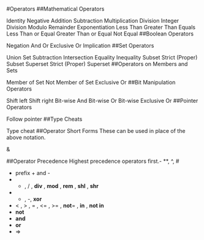 #Operators
##Mathematical Operators


Identity
Negative
Addition
Subtraction
Multiplication
Division
Integer Division
Modulo
Remainder
Exponentiation
Less Than
Greater Than
Equals
Less Than or Equal
Greater Than or Equal
Not Equal
##Boolean Operators


Negation
And
Or
Exclusive Or
Implication
##Set Operators


Union
Set Subtraction
Intersection
Equality
Inequality
Subset
Strict (Proper) Subset
Superset
Strict (Proper) Superset
##Operators on Members and Sets


Member of Set
Not Member of Set
Exclusive Or
##Bit Manipulation Operators


Shift left
Shift right
Bit-wise And
Bit-wise Or
Bit-wise Exclusive Or
##Pointer Operators


Follow pointer
##Type Cheats


Type cheat
##Operator Short Forms
These can be used in place of the above notation.


&


##Operator Precedence
Highest precedence operators first.- **, ^, #
- prefix + and -
- * , / , **div** , **mod** , **rem** , **shl** , **shr**
- + , -, **xor**
- < , > , = , <= , >= , **not**= , **in** , **not in**
- **not**
- **and**
- **or**
- =>
